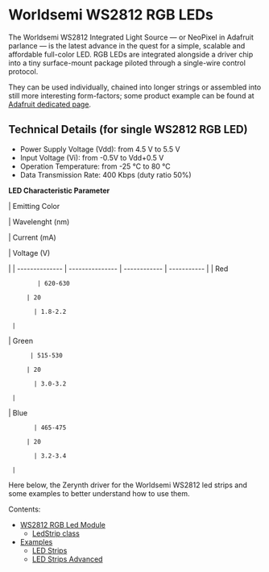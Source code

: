# Worldsemi WS2812 RGB LEDs

The Worldsemi WS2812 Integrated Light Source — or NeoPixel in Adafruit parlance — is the latest advance in the quest for a simple, scalable and affordable full-color LED. RGB LEDs are integrated alongside a driver chip into a tiny surface-mount package piloted through a single-wire control protocol.

They can be used individually, chained into longer strings or assembled into still more interesting form-factors; some product example can be found at [Adafruit dedicated page](https://www.adafruit.com/categories/168).

## Technical Details (for single WS2812 RGB LED)


* Power Supply Voltage (Vdd): from 4.5 V to 5.5 V
* Input Voltage (Vi): from -0.5V to Vdd+0.5 V
* Operation Temperature: from -25 °C to 80 °C
* Data Transmission Rate: 400 Kbps (duty ratio 50%)

**LED Characteristic Parameter**

| Emitting Color

 | Wavelenght (nm)

 | Current (mA)

 | Voltage (V)

 |
| -------------- | --------------- | ------------ | ----------- |
| Red

            | 620-630

         | 20

           | 1.8-2.2

     |
| Green

          | 515-530

         | 20

           | 3.0-3.2

     |
| Blue

           | 465-475

         | 20

           | 3.2-3.4

     |
Here below, the Zerynth driver for the Worldsemi WS2812 led strips and some examples to better understand how to use them.

Contents:


* [WS2812 RGB Led Module](https://docs.zerynth.com/latest/official/lib.worldsemi.ws2812/docs/official_lib.worldsemi.ws2812_ledstrips.html)
  * [LedStrip class](https://docs.zerynth.com/latest/official/lib.worldsemi.ws2812/docs/official_lib.worldsemi.ws2812_ledstrips.html#ledstrip-class)
* [Examples](https://docs.zerynth.com/latest/official/lib.worldsemi.ws2812/examples/examples.html)
  * [LED Strips](https://docs.zerynth.com/latest/official/lib.worldsemi.ws2812/examples/examples.html#led-strips)
  * [LED Strips Advanced](https://docs.zerynth.com/latest/official/lib.worldsemi.ws2812/examples/examples.html#led-strips-advanced)
